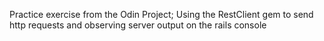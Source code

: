 Practice exercise from the Odin Project; Using the RestClient gem to send http requests and observing server output
on the rails console
